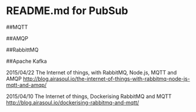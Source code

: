 README.md for PubSub
====================

##MQTT


##AMQP


##RabbittMQ

##Apache Kafka

2015/04/22 The Internet of things, with RabbitMQ, Node.js, MQTT and AMQP
http://blog.airasoul.io/the-internet-of-things-with-rabbitmq-node-js-mqtt-and-amqp/

2015/04/10 The Internet of things, Dockerising RabbitMQ and MQTT
http://blog.airasoul.io/dockerising-rabbitmq-and-mqtt/





